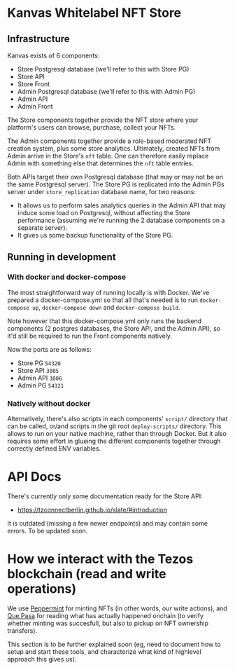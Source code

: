 # Kanvas Whitelabel NFT Store

## Infrastructure

Kanvas exists of 6 components:
- Store Postgresql database (we'll refer to this with Store PG)
- Store API
- Store Front
- Admin Postgresql database (we'll refer to this with Admin PG)
- Admin API
- Admin Front

The Store components together provide the NFT store where your platform's users can browse, purchase, collect your NFTs.

The Admin components together provide a role-based moderated NFT creation system, plus some store analytics. Ultimately,
created NFTs from Admin arrive in the Store's `nft` table. One can therefore easily replace Admin with something else
that determines the `nft` table entries.

Both APIs target their own Postgresql database (that may or may not be on the same Postgresql server). The Store PG is
replicated into the Admin PGs server under `store_replication` database name, for two reasons:
- It allows us to perform sales analytics queries in the Admin API that may induce some load on Postgresql, without affecting the Store performance (assuming we're running the 2 database components on a separate server).
- It gives us some backup functionality of the Store PG.

## Running in development

### With docker and docker-compose
The most straightforward way of running locally is with Docker. We've prepared a docker-compose.yml so that all that's
needed is to run `docker-compose up`, `docker-compose down` and `docker-compose build`. 

Note however that this docker-compose.yml only runs the backend components (2
postgres databases, the Store API, and the Admin API), so it'd still be
required to run the Front components natively.

Now the ports are as follows:

* Store PG `54320`
* Store API `3005`
* Admin API `3006`
* Admin PG `54321`

### Natively without docker

Alternatively, there's also scripts in each components' `script/` directory that can be called, or/and scripts in the
git root `deploy-scripts/` directory. This allows to run on your native machine, rather than through Docker. But it also
requires some effort in glueing the different components together through correctly defined ENV variables.


# API Docs

There's currently only some documentation ready for the Store API:

- https://tzconnectberlin.github.io/slate/#introduction

It is outdated (missing a few newer endpoints) and may contain some errors. To be updated soon.


# How we interact with the Tezos blockchain (read and write operations)

We use [Peppermint](https://github.com/tzConnectBerlin/peppermint) for minting NFTs (in other words, our write actions), and [Que Pasa](https://github.com/tzConnectBerlin/que-pasa) for reading what has actually happened onchain (to verify whether minting was succesfull, but also to pickup on NFT ownership transfers).

This section is to be further explained soon (eg, need to document how to setup and start these tools, and characterize what kind of highlevel approach this gives us).
